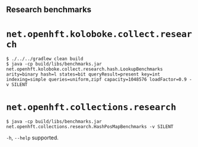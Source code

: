 ## Research benchmarks ##

# `net.openhft.koloboke.collect.research` #

    $ ./../../gradlew clean build
    $ java -cp build/libs/benchmarks.jar net.openhft.koloboke.collect.research.hash.LookupBenchmarks arity=binary hash=l states=bit queryResult=present key=int indexing=simple queries=uniform,zipf capacity=1048576 loadFactor=0.9 -v SILENT

# `net.openhft.collections.research` #

    $ java -cp build/libs/benchmarks.jar net.openhft.collections.research.HashPosMapBenchmarks -v SILENT

`-h`, `--help` supported.

